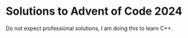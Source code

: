 # Solutions to Advent of Code 2024

Do not expect professional solutions, I am doing this to learn C++.
